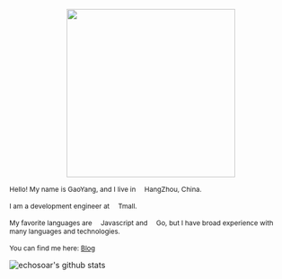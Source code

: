 <p align="center">
<img width="300" src="https://gw.alicdn.com/tfs/TB1YfLF3UY1gK0jSZFCXXcwqXXa-1020-552.png" /><br />
  <p style="font-size: 12px;">
    Hello! My name is GaoYang, and I live in <img width="12" src="https://web.archive.org/web/20190124151500im_/https://img.iwenku.net/TB1rG8gjLDH8KJjy1XcXXcpdXXa-16-16.png" />HangZhou, China.<br /><br />
    I am a development engineer at <img width="12" src="https://web.archive.org/web/20190124151500im_/https://img.iwenku.net/TB1XlF3RpXXXXc6XXXXXXXXXXXX-16-16.png" />Tmall.<br /><br />
    My favorite languages are <img width="12" src="https://web.archive.org/web/20190124151500im_/https://img.iwenku.net/TB1nVyDhiqAXuNjy1XdXXaYcVXa-32-32.png" />Javascript and <img width="12" src="https://web.archive.org/web/20190124151500im_/https://img.iwenku.net/TB1nB9DhiqAXuNjy1XdXXaYcVXa-116-130.png" />Go, but I have broad experience with many languages and technologies.<br /><br />
    You can find me here:  <a href="https://iam.gy/" target="_blank">Blog</a>
    <p>
</p>

![echosoar's github stats](https://github-readme-stats.vercel.app/api?username=echosoar)
